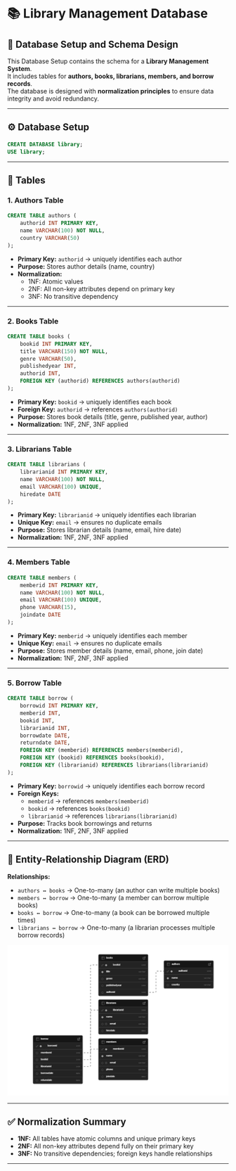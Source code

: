 # 📚 Library Management Database

## 📌 Database Setup and Schema Design
This Database Setup contains the schema for a **Library Management System**.  
It includes tables for **authors, books, librarians, members, and borrow records**.  
The database is designed with **normalization principles** to ensure data integrity and avoid redundancy.  

---

## ⚙️ Database Setup
```sql
CREATE DATABASE library;
USE library;
```

---

## 📂 Tables

### 1. Authors Table
```sql
CREATE TABLE authors (
    authorid INT PRIMARY KEY,
    name VARCHAR(100) NOT NULL,
    country VARCHAR(50)
);
```
- **Primary Key:** `authorid` → uniquely identifies each author  
- **Purpose:** Stores author details (name, country)  
- **Normalization:**  
  - 1NF: Atomic values  
  - 2NF: All non-key attributes depend on primary key  
  - 3NF: No transitive dependency  

---

### 2. Books Table
```sql
CREATE TABLE books (
    bookid INT PRIMARY KEY,
    title VARCHAR(150) NOT NULL,
    genre VARCHAR(50),
    publishedyear INT,
    authorid INT,
    FOREIGN KEY (authorid) REFERENCES authors(authorid)
);
```
- **Primary Key:** `bookid` → uniquely identifies each book  
- **Foreign Key:** `authorid` → references `authors(authorid)`  
- **Purpose:** Stores book details (title, genre, published year, author)  
- **Normalization:** 1NF, 2NF, 3NF applied  

---

### 3. Librarians Table
```sql
CREATE TABLE librarians (
    librarianid INT PRIMARY KEY,
    name VARCHAR(100) NOT NULL,
    email VARCHAR(100) UNIQUE,
    hiredate DATE
);
```
- **Primary Key:** `librarianid` → uniquely identifies each librarian  
- **Unique Key:** `email` → ensures no duplicate emails  
- **Purpose:** Stores librarian details (name, email, hire date)  
- **Normalization:** 1NF, 2NF, 3NF applied  

---

### 4. Members Table
```sql
CREATE TABLE members (
    memberid INT PRIMARY KEY,
    name VARCHAR(100) NOT NULL,
    email VARCHAR(100) UNIQUE,
    phone VARCHAR(15),
    joindate DATE
);
```
- **Primary Key:** `memberid` → uniquely identifies each member  
- **Unique Key:** `email` → ensures no duplicate emails  
- **Purpose:** Stores member details (name, email, phone, join date)  
- **Normalization:** 1NF, 2NF, 3NF applied  

---

### 5. Borrow Table
```sql
CREATE TABLE borrow (
    borrowid INT PRIMARY KEY,
    memberid INT,
    bookid INT,
    librarianid INT,
    borrowdate DATE,
    returndate DATE,
    FOREIGN KEY (memberid) REFERENCES members(memberid),
    FOREIGN KEY (bookid) REFERENCES books(bookid),
    FOREIGN KEY (librarianid) REFERENCES librarians(librarianid)
);
```
- **Primary Key:** `borrowid` → uniquely identifies each borrow record  
- **Foreign Keys:**  
  - `memberid` → references `members(memberid)`  
  - `bookid` → references `books(bookid)`  
  - `librarianid` → references `librarians(librarianid)`  
- **Purpose:** Tracks book borrowings and returns  
- **Normalization:** 1NF, 2NF, 3NF applied  

---

## 🔗 Entity-Relationship Diagram (ERD)

**Relationships:**  
- `authors ↔ books` → One-to-many (an author can write multiple books)  
- `members ↔ borrow` → One-to-many (a member can borrow multiple books)  
- `books ↔ borrow` → One-to-many (a book can be borrowed multiple times)  
- `librarians ↔ borrow` → One-to-many (a librarian processes multiple borrow records)  

![Alt Text](images/erdiagram.png)


---

## ✅ Normalization Summary
- **1NF:** All tables have atomic columns and unique primary keys  
- **2NF:** All non-key attributes depend fully on their primary key  
- **3NF:** No transitive dependencies; foreign keys handle relationships  

---
